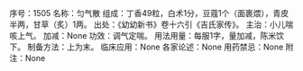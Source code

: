 序号：1505
名称：匀气散
组成：丁香49粒，白术1分，豆蔻1个（面裹煨），青皮半两，甘草（炙）1两。
出处：《幼幼新书》卷十六引《吉氏家传》。
主治：小儿喘咳上气。
加减：None
功效：调气定喘。
用法用量：每服1字，量加减，陈米饮下。
制备方法：上为末。
临床应用：None
各家论述：None
用药禁忌：None
附注：None
